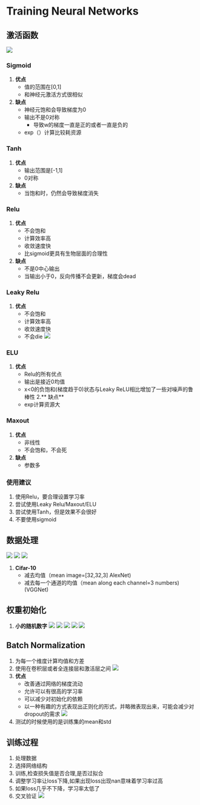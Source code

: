 # Training Neural Networks
## 激活函数

![](https://github.com/InstantWindy/Notes/edit/master/cs231n笔记/pic/1.png)
### Sigmoid
1. **优点**
	- 值的范围在[0,1]
	- 和神经元激活方式很相似
2. **缺点**
	- 神经元饱和会导致梯度为0
	- 输出不是0对称
		* 导致w的梯度一直是正的或者一直是负的
	- exp（）计算比较耗资源

### Tanh
1. **优点**
	- 输出范围是[-1,1]
	- 0对称
2. **缺点**
	- 当饱和时，仍然会导致梯度消失

### Relu
1. **优点**
	- 不会饱和
	- 计算效率高
	- 收敛速度快
	- 比sigmoid更具有生物层面的合理性
2. **缺点**
	- 不是0中心输出
	- 当输出小于0，反向传播不会更新，梯度会dead

### Leaky Relu
1. **优点**
	- 不会饱和
	- 计算效率高
	- 收敛速度快
	- 不会die
![](/pic/2.png)

### ELU
1. **优点**
	- Relu的所有优点
	- 输出是接近0均值
	- x<0的负饱和(梯度趋于0)状态与Leaky ReLU相比增加了一些对噪声的鲁棒性
2.** 缺点**
	- exp计算资源大

### Maxout
1. **优点**
	- 非线性
	- 不会饱和，不会死
2. **缺点**
	- 参数多
### 使用建议
1. 使用Relu，要合理设置学习率
2. 尝试使用Leaky Relu/Maxout/ELU
3. 尝试使用Tanh，但是效果不会很好
4. 不要使用sigmoid

## 数据处理
![](/pic/3.png)
![](/pic/4.png)
![](/pic/5.png)

1. **Cifar-10**
	- 减去均值（mean image=[32,32,3] AlexNet)
	- 减去每一个通道的均值（mean along each channel=3 numbers)(VGGNet)

## 权重初始化
1. **小的随机数字**
![](/pic/6.png)
![](/pic/7.png)
![](/pic/8.png)
![](/pic/9.png)
![](/pic/10.png)

## Batch Normalization
1. 为每一个维度计算均值和方差
2. 使用在卷积层或者全连接层和激活层之间
![](/pic/11.png)
3. **优点**
	- 改善通过网络的梯度流动
	- 允许可以有很高的学习率
	- 可以减少对初始化的依赖
	- 以一种有趣的方式表现出正则化的形式，并略微表现出来，可能会减少对dropout的需求
![](/pic/12.png)
4. 测试的时候使用的是训练集的mean和std

## 训练过程
1. 处理数据
2. 选择网络结构
3. 训练,检查损失值是否合理,是否过拟合
4. 调整学习率让loss下降,如果出现loss出现nan意味着学习率过高
5. 如果loss几乎不下降，学习率太低了
5. 交叉验证
![](/pic/13.png)

